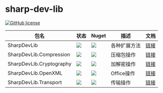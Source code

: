 ﻿# sharp-dev-lib

[![GitHub license](https://img.shields.io/badge/license-MIT-blue.svg)](https://raw.githubusercontent.com/yibei333/sharp-dev-lib/main/LICENSE)

<table>
    <thead>
        <tr>
            <th>包名</th>
            <th>状态</th>
            <th>Nuget</th>
            <th>描述</th>
            <th>文档</th>
        </tr>
    </thead>
    <tbody>
        <tr>
            <td>SharpDevLib</td>
            <td>
                <a href="https://github.com/yibei333/sharp-dev-lib/actions/workflows/sharpdevlib.yml">
                    <img src="https://github.com/yibei333/sharp-dev-lib/actions/workflows/sharpdevlib.yml/badge.svg?branch=main">
                </a>
            </td>
            <td>
                <a href="https://www.nuget.org/packages/SharpDevLib">
                    <img src="https://img.shields.io/nuget/v/SharpDevLib.svg">
                </a>
            </td>
            <td>
                各种扩展方法 
            </td>
            <td>
                <a href="https://raw.githubusercontent.com/yibei333/sharp-dev-lib/main/doc/sharpdevlib/index.md">
                    链接
                </a>
            </td>
        </tr>
        <tr>
            <td>SharpDevLib.Compression</td>
            <td>
                <a href="https://github.com/yibei333/sharp-dev-lib/actions/workflows/sharpdevlib.compression.yml">
                    <img src="https://github.com/yibei333/sharp-dev-lib/actions/workflows/sharpdevlib.compression.yml/badge.svg?branch=main">
                </a>
            </td>
            <td>
                <a href="https://www.nuget.org/packages/SharpDevLib.Compression">
                    <img src="https://img.shields.io/nuget/v/SharpDevLib.Compression.svg">
                </a>
            </td>
            <td>
                压缩包操作
            </td>
            <td>
                <a href="https://raw.githubusercontent.com/yibei333/sharp-dev-lib/main/doc/sharpdevlib.compression/index.md">
                    链接
                </a>
            </td>
        </tr>
        <tr>
            <td>SharpDevLib.Cryptography</td>
            <td>
                <a href="https://github.com/yibei333/sharp-dev-lib/actions/workflows/sharpdevlib.cryptography.yml">
                    <img src="https://github.com/yibei333/sharp-dev-lib/actions/workflows/sharpdevlib.cryptography.yml/badge.svg?branch=main">
                </a>
            </td>
            <td>
                <a href="https://www.nuget.org/packages/SharpDevLib.Cryptography">
                    <img src="https://img.shields.io/nuget/v/SharpDevLib.Cryptography.svg">
                </a>
            </td>
            <td>
                加解密操作
            </td>
            <td>
                <a href="https://raw.githubusercontent.com/yibei333/sharp-dev-lib/main/doc/sharpdevlib.cryptography/index.md">
                    链接
                </a>
            </td>
        </tr>
        <tr>
            <td>SharpDevLib.OpenXML</td>
            <td>
                <a href="https://github.com/yibei333/sharp-dev-lib/actions/workflows/sharpdevlib.openxml.yml">
                    <img src="https://github.com/yibei333/sharp-dev-lib/actions/workflows/sharpdevlib.openxml.yml/badge.svg?branch=main">
                </a>
            </td>
            <td>
                <a href="https://www.nuget.org/packages/SharpDevLib.OpenXML">
                    <img src="https://img.shields.io/nuget/v/SharpDevLib.OpenXML.svg">
                </a>
            </td>
            <td>
                Office操作
            </td>
            <td>
                <a href="https://raw.githubusercontent.com/yibei333/sharp-dev-lib/main/doc/sharpdevlib.openxml/index.md">
                    链接
                </a>
            </td>
        </tr>
        <tr>
            <td>SharpDevLib.Transport</td>
            <td>
                <a href="https://github.com/yibei333/sharp-dev-lib/actions/workflows/sharpdevlib.transport.yml">
                    <img src="https://github.com/yibei333/sharp-dev-lib/actions/workflows/sharpdevlib.transport.yml/badge.svg?branch=main">
                </a>
            </td>
            <td>
                <a href="https://www.nuget.org/packages/SharpDevLib.Transport">
                    <img src="https://img.shields.io/nuget/v/SharpDevLib.Transport.svg">
                </a>
            </td>
            <td>
                传输操作
            </td>
            <td>
                <a href="https://raw.githubusercontent.com/yibei333/sharp-dev-lib/main/doc/sharpdevlib.transport/index.md">
                    链接
                </a>
            </td>
        </tr>
    </tbody>
</table>
